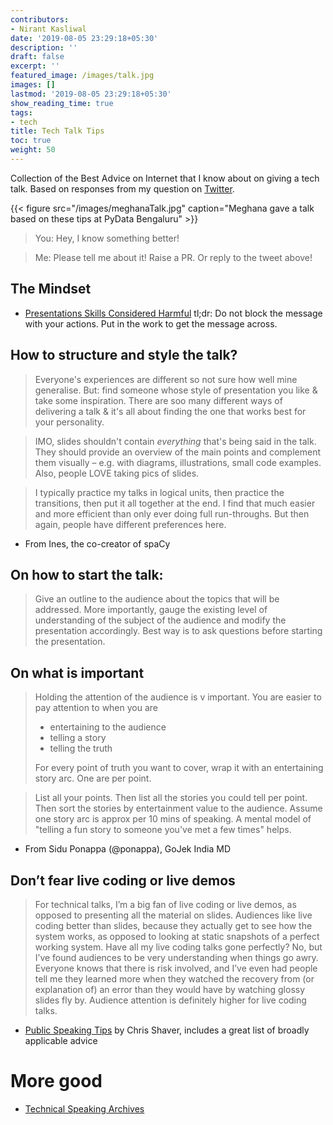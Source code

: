 ```yaml
---
contributors:
- Nirant Kasliwal
date: '2019-08-05 23:29:18+05:30'
description: ''
draft: false
excerpt: ''
featured_image: /images/talk.jpg
images: []
lastmod: '2019-08-05 23:29:18+05:30'
show_reading_time: true
tags:
- tech
title: Tech Talk Tips
toc: true
weight: 50
---
```


Collection of the Best Advice on Internet that I know about on giving a tech talk. Based on responses from my question on [Twitter](https://twitter.com/NirantK/status/1149155845604704257). 

{{< figure src="/images/meghanaTalk.jpg" caption="Meghana gave a talk based on these tips at PyData Bengaluru" >}}

> You: Hey, I know something better! 

> Me: Please tell me about it! Raise a PR. Or reply to the tweet above!

## The Mindset
- [Presentations Skills Considered Harmful](http://seriouspony.com/blog/2013/10/4/presentation-skills-considered-harmful)
tl;dr: Do not block the message with your actions. Put in the work to get the message across. 

## How to structure and style the talk? 

> Everyone's experiences are different so not sure how well mine generalise. But: find someone whose style of presentation you like & take some inspiration. There are soo many different ways of delivering a talk & it's all about finding the one that works best for your personality.

> IMO, slides shouldn't contain *everything* that's being said in the talk. They should provide an overview of the main points and complement them visually – e.g. with diagrams, illustrations, small code examples. Also, people LOVE taking pics of slides.

> I typically practice my talks in logical units, then practice the transitions, then put it all together at the end. I find that much easier and more efficient than only ever doing full run-throughs. But then again, people have different preferences here.

- From Ines, the co-creator of spaCy


## On how to start the talk: 
> Give an outline to the audience about the topics that will be addressed. More importantly, gauge the existing level of understanding of the subject of the audience and modify the presentation accordingly. Best way is to ask questions before starting the presentation.

## On what is important
> Holding the attention of the audience is v important. You are easier to pay attention to when you are 
> * entertaining to the audience
> * telling a story
> * telling the truth
> 
> For every point of truth you want to cover, wrap it with an entertaining story arc. One are per point.

> List all your points. Then list all the stories you could tell per point. Then sort the stories by entertainment value to the audience. 
> Assume one story arc is approx per 10 mins of speaking. A mental model of "telling a fun story to someone you've met a few times" helps.
- From Sidu Ponappa (@ponappa), GoJek India MD


## Don’t fear live coding or live demos

> For technical talks, I’m a big fan of live coding or live demos, as opposed to presenting all the material on slides. Audiences like live coding better than slides, because they actually get to see how the system works, as opposed to looking at static snapshots of a perfect working system. Have all my live coding talks gone perfectly? No, but I’ve found audiences to be very understanding when things go awry. Everyone knows that there is risk involved, and I’ve even had people tell me they learned more when they watched the recovery from (or explanation of) an error than they would have by watching glossy slides fly by. Audience attention is definitely higher for live coding talks.

- [Public Speaking Tips](https://cjshaver.com/bl0166/) by Chris Shaver, includes a great list of broadly applicable advice

# More good
- [Technical Speaking Archives](https://twitter.com/techspeakdigest?lang=en)
